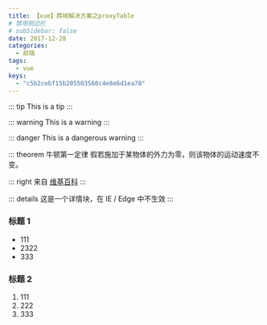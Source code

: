 ```yaml
---
title: 【vue】跨域解决方案之proxyTable
# 禁用侧边栏
# subSidebar: false
date: 2017-12-28
categories:
  - 前端
tags:
  - vue
keys:
  - "c5b2cebf15b205503560c4e8e6d1ea78"
---
```


::: tip
This is a tip
:::

::: warning
This is a warning
:::

::: danger
This is a dangerous warning
:::

::: theorem 牛顿第一定律
假若施加于某物体的外力为零，则该物体的运动速度不变。

::: right
来自 [维基百科](https://zh.wikipedia.org/wiki/%E7%89%9B%E9%A1%BF%E8%BF%90%E5%8A%A8%E5%AE%9A%E5%BE%8B)
:::

::: details
这是一个详情块，在 IE / Edge 中不生效
:::

<!-- more -->

### 标题 1

- 111
- 2322
- 333

### 标题 2

1. 111
2. 222
3. 333
